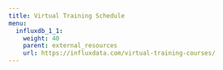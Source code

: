 ```yaml
---
title: Virtual Training Schedule
menu:
  influxdb_1_1:
    weight: 40
    parent: external_resources
    url: https://influxdata.com/virtual-training-courses/
---
```


